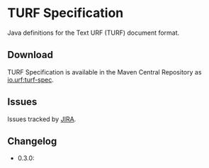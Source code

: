 # TURF Specification

Java definitions for the Text URF (TURF) document format.

## Download

TURF Specification is available in the Maven Central Repository as [io.urf:turf-spec](https://search.maven.org/#search%7Cga%7C1%7Cg%3A%22io.urf%22%20AND%20a%3A%22turf-spec%22).

## Issues

Issues tracked by [JIRA](https://globalmentor.atlassian.net/projects/URF/).

## Changelog

- 0.3.0:
